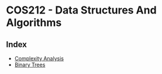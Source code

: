 # COS212 - Data Structures And Algorithms

## Index
 * [Complexity Analysis](https://github.com/RagingGrim/university-public/blob/master/COS212/notes/complexityAnalysis.md)
 * [Binary Trees](https://github.com/RagingGrim/university-public/blob/master/COS212/notes/binaryTrees.md)
